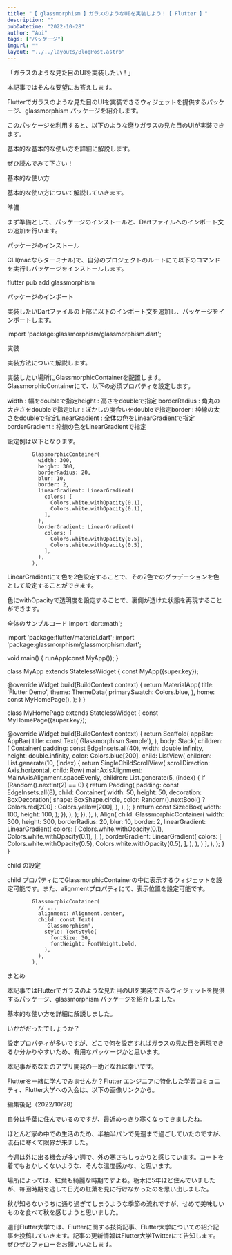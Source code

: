 ```yaml
---
title: "【 glassmorphism 】ガラスのようなUIを実装しよう！【 Flutter 】"
description: ""
pubDatetime: "2022-10-28"
author: "Aoi"
tags: ["パッケージ"]
imgUrl: ""
layout: "../../layouts/BlogPost.astro"
---
```



「ガラスのような見た目のUIを実装したい！」



本記事ではそんな要望にお答えします。



 Flutterでガラスのような見た目のUIを実装できるウィジェットを提供するパッケージ、glassmorphism パッケージを紹介します。



このパッケージを利用すると、以下のような磨りガラスの見た目のUIが実装できます。







基本的な基本的な使い方を詳細に解説します。



ぜひ読んでみて下さい！



基本的な使い方



基本的な使い方について解説していきます。



準備



まず準備として、パッケージのインストールと、Dartファイルへのインポート文の追加を行います。



パッケージのインストール



CLI(macならターミナル)で、自分のプロジェクトのルートにて以下のコマンドを実行しパッケージをインストールします。



flutter pub add glassmorphism



パッケージのインポート



実装したいDartファイルの上部に以下のインポート文を追加し、パッケージをインポートします。



import 'package:glassmorphism/glassmorphism.dart';



実装



実装方法について解説します。



実装したい場所にGlassmorphicContainerを配置します。GlassmorphicContainerにて、以下の必須プロパティを設定します。



width : 幅をdoubleで指定height : 高さをdoubleで指定 borderRadius : 角丸の大きさをdoubleで指定blur : ぼかしの度合いをdoubleで指定border : 枠線の太さをdoubleで指定LinearGradient : 全体の色をLinearGradientで指定borderGradient : 枠線の色をLinearGradientで指定



設定例は以下となります。



            GlassmorphicContainer(
              width: 300,
              height: 300,
              borderRadius: 20,
              blur: 10,
              border: 2,
              linearGradient: LinearGradient(
                colors: [
                  Colors.white.withOpacity(0.1),
                  Colors.white.withOpacity(0.1),
                ],
              ),
              borderGradient: LinearGradient(
                colors: [
                  Colors.white.withOpacity(0.5),
                  Colors.white.withOpacity(0.5),
                ],
              ),
            ),




LinearGradientにて色を2色設定することで、その2色でのグラデーションを色として設定することができます。





色にwithOpacityで透明度を設定することで、裏側が透けた状態を再現することができます。




全体のサンプルコード
import 'dart:math';

import 'package:flutter/material.dart';
import 'package:glassmorphism/glassmorphism.dart';

void main() {
  runApp(const MyApp());
}

class MyApp extends StatelessWidget {
  const MyApp({super.key});

  @override
  Widget build(BuildContext context) {
    return MaterialApp(
      title: 'Flutter Demo',
      theme: ThemeData(
        primarySwatch: Colors.blue,
      ),
      home: const MyHomePage(),
    );
  }
}

class MyHomePage extends StatelessWidget {
  const MyHomePage({super.key});

  @override
  Widget build(BuildContext context) {
    return Scaffold(
      appBar: AppBar(
        title: const Text('Glassmorphism Sample'),
      ),
      body: Stack(
        children: [
          Container(
            padding: const EdgeInsets.all(40),
            width: double.infinity,
            height: double.infinity,
            color: Colors.blue[200],
            child: ListView(
              children: List.generate(10, (index) {
                return SingleChildScrollView(
                  scrollDirection: Axis.horizontal,
                  child: Row(
                    mainAxisAlignment: MainAxisAlignment.spaceEvenly,
                    children: List.generate(5, (index) {
                      if (Random().nextInt(2) == 0) {
                        return Padding(
                          padding: const EdgeInsets.all(8),
                          child: Container(
                            width: 50,
                            height: 50,
                            decoration: BoxDecoration(
                              shape: BoxShape.circle,
                              color: Random().nextBool()
                                  ? Colors.red[200]
                                  : Colors.yellow[200],
                            ),
                          ),
                        );
                      }
                      return const SizedBox(
                        width: 100,
                        height: 100,
                      );
                    }),
                  ),
                );
              }),
            ),
          ),
          Align(
            child: GlassmorphicContainer(
              width: 300,
              height: 300,
              borderRadius: 20,
              blur: 10,
              border: 2,
              linearGradient: LinearGradient(
                colors: [
                  Colors.white.withOpacity(0.1),
                  Colors.white.withOpacity(0.1),
                ],
              ),
              borderGradient: LinearGradient(
                colors: [
                  Colors.white.withOpacity(0.5),
                  Colors.white.withOpacity(0.5),
                ],
              ),
            ),
          )
        ],
      ),
    );
  }
}





child の設定



child プロパティにてGlassmorphicContainerの中に表示するウィジェットを設定可能です。また、alignmentプロパティにて、表示位置を設定可能です。



            GlassmorphicContainer(
              // ...
              alignment: Alignment.center,
              child: const Text(
                'Glassmorphism',
                style: TextStyle(
                  fontSize: 30,
                  fontWeight: FontWeight.bold,
                ),
              ),
            ),







まとめ



本記事ではFlutterでガラスのような見た目のUIを実装できるウィジェットを提供するパッケージ、glassmorphism パッケージを紹介しました。



基本的な使い方を詳細に解説しました。



いかがだったでしょうか？



設定プロパティが多いですが、どこで何を設定すればガラスの見た目を再現できるか分かりやすいため、有用なパッケージかと思います。



本記事があなたのアプリ開発の一助となれば幸いです。




Flutterを一緒に学んでみませんか？Flutter エンジニアに特化した学習コミュニティ、Flutter大学への入会は、以下の画像リンクから。










編集後記（2022/10/28）




自分は千葉に住んでいるのですが、最近めっきり寒くなってきましたね。



ほとんど家の中での生活のため、半袖半パンで先週まで過ごしていたのですが、流石に寒くて限界が来ました。



今週は外に出る機会が多い週で、外の寒さもしっかりと感じています。コートを着てもおかしくないような、そんな温度感かな、と思います。



場所によっては、紅葉も綺麗な時期ですよね。栃木に5年ほど住んでいましたが、毎回時期を逃して日光の紅葉を見に行けなかったのを思い出しました。



秋が知らないうちに通り過ぎてしまうような季節の流れですが、せめて美味しいものを食べて秋を感じようと思いました。





週刊Flutter大学では、Flutterに関する技術記事、Flutter大学についての紹介記事を投稿していきます。記事の更新情報はFlutter大学Twitterにて告知します。ぜひぜひフォローをお願いいたします。

